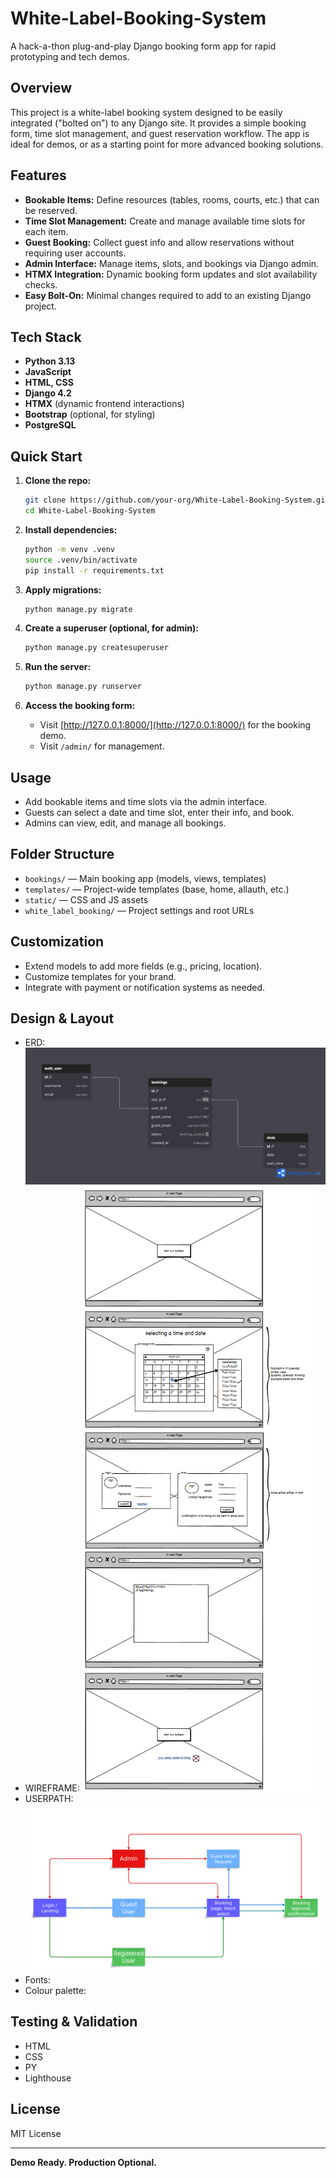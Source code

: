 # White-Label-Booking-System
A hack-a-thon plug-and-play Django booking form app for rapid prototyping and tech demos.

## Overview

This project is a white-label booking system designed to be easily integrated ("bolted on") to any Django site. It provides a simple booking form, time slot management, and guest reservation workflow. The app is ideal for demos, or as a starting point for more advanced booking solutions.

## Features

- **Bookable Items:** Define resources (tables, rooms, courts, etc.) that can be reserved.
- **Time Slot Management:** Create and manage available time slots for each item.
- **Guest Booking:** Collect guest info and allow reservations without requiring user accounts.
- **Admin Interface:** Manage items, slots, and bookings via Django admin.
- **HTMX Integration:** Dynamic booking form updates and slot availability checks.
- **Easy Bolt-On:** Minimal changes required to add to an existing Django project.

## Tech Stack

- **Python 3.13**
- **JavaScript**
- **HTML, CSS**
- **Django 4.2**
- **HTMX** (dynamic frontend interactions)
- **Bootstrap** (optional, for styling)
- **PostgreSQL**

## Quick Start

1. **Clone the repo:**
   ```sh
   git clone https://github.com/your-org/White-Label-Booking-System.git
   cd White-Label-Booking-System
   ```

2. **Install dependencies:**
   ```sh
   python -m venv .venv
   source .venv/bin/activate
   pip install -r requirements.txt
   ```

3. **Apply migrations:**
   ```sh
   python manage.py migrate
   ```

4. **Create a superuser (optional, for admin):**
   ```sh
   python manage.py createsuperuser
   ```

5. **Run the server:**
   ```sh
   python manage.py runserver
   ```

6. **Access the booking form:**
   - Visit [http://127.0.0.1:8000/](http://127.0.0.1:8000/) for the booking demo.
   - Visit `/admin/` for management.

## Usage

- Add bookable items and time slots via the admin interface.
- Guests can select a date and time slot, enter their info, and book.
- Admins can view, edit, and manage all bookings.

## Folder Structure

- `bookings/` — Main booking app (models, views, templates)
- `templates/` — Project-wide templates (base, home, allauth, etc.)
- `static/` — CSS and JS assets
- `white_label_booking/` — Project settings and root URLs

## Customization

- Extend models to add more fields (e.g., pricing, location).
- Customize templates for your brand.
- Integrate with payment or notification systems as needed.

## Design & Layout

- ERD: ![ERD Diagram](planning_idea/erdiagrams/booking_hack_nobg.png)
- WIREFRAME: ![WIREFRAME Diagram](planning_idea/wireframes/wireframes_v1.png)
- USERPATH: ![USER PATH Diagram](planning_idea/erdiagrams/booking_hack_userpath_nobg.png)
- Fonts:
- Colour palette:  

## Testing & Validation

- HTML
- CSS
- PY
- Lighthouse

## License

MIT License

---

**Demo Ready. Production Optional.**

